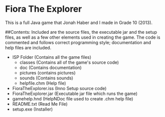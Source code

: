 # Fiora The Explorer
This is a full Java game that Jonah Haber and I made in Grade 10 (2013).

##Contents:
Included are the source files, the executable jar and the setup files, as well as a few other elements used in creating the game.
The code is commented and follows correct programming style; documentation and help files are included.
 * ISP Folder (Contains all the game files)
   * classes (Contains all of the game's source code)
   * doc (Contains documentation)
   * pictures (contains pictures)
   * sounds (Contains sounds)
   * helpfile.chm (Help file)
 * FioraTheExplorer.iss (Inno Setup source code)
 * FioraTheExplorer.jar (Executable jar file which runs the game)
 * gamehelp.hnd (HelpNDoc file used to create .chm help file)
 * README.txt (Read Me File)
 * setup.exe (Installer)
